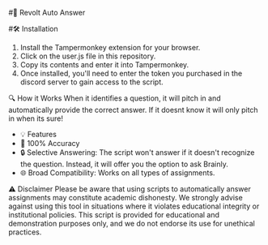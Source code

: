 #🚀 Revolt Auto Answer

#🛠️ Installation
1. Install the Tampermonkey extension for your browser.
2. Click on the user.js file in this repository.
3. Copy its contents and enter it into Tampermonkey.
4. Once installed, you'll need to enter the token you purchased in the discord server to gain access to the script.

🔍 How it Works
When it identifies a question, it will pitch in and automatically provide the correct answer. If it doesnt know it will only pitch in when its sure!

- 💡 Features
- 🎯 100% Accuracy
- 🔒 Selective Answering: The script won't answer if it doesn't recognize the question. Instead, it will offer you the option to ask Brainly.
- 🌐 Broad Compatibility: Works on all types of assignments.

⚠️ Disclaimer
Please be aware that using scripts to automatically answer assignments may constitute academic dishonesty. We strongly advise against using this tool in situations where it violates educational integrity or institutional policies. This script is provided for educational and demonstration purposes only, and we do not endorse its use for unethical practices.
